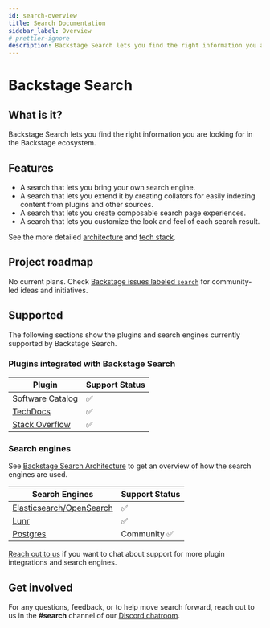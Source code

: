 ```yaml
---
id: search-overview
title: Search Documentation
sidebar_label: Overview
# prettier-ignore
description: Backstage Search lets you find the right information you are looking for in the Backstage ecosystem.
---
```


# Backstage Search

## What is it?

Backstage Search lets you find the right information you are looking for in the Backstage ecosystem.

## Features

- A search that lets you bring your own search engine.
- A search that lets you extend it by creating collators for easily indexing content from plugins and other sources.
- A search that lets you create composable search page experiences.
- A search that lets you customize the look and feel of each search result.

See the more detailed [architecture](./architecture.md) and [tech stack](./architecture.md#tech-stack).

## Project roadmap

No current plans. Check [Backstage issues labeled `search`](https://github.com/backstage/backstage/issues?q=is%3Aopen+is%3Aissue+label%3Asearch)
for community-led ideas and initiatives.

## Supported

The following sections show the plugins and search engines currently supported by Backstage Search.

### Plugins integrated with Backstage Search

| Plugin                                                                                                                                                 | Support Status |
| ------------------------------------------------------------------------------------------------------------------------------------------------------ | -------------- |
| Software Catalog                                                                                                                                       | ✅             |
| [TechDocs](./how-to-guides.md#how-to-index-techdocs-documents)                                                                                         | ✅             |
| [Stack Overflow](https://github.com/backstage/backstage/blob/master/plugins/stack-overflow-backend/README.md#index-stack-overflow-questions-to-search) | ✅             |

### Search engines

See [Backstage Search Architecture](architecture.md) to get an overview of how
the search engines are used.

| Search Engines                                                | Support Status |
| ------------------------------------------------------------- | -------------- |
| [Elasticsearch/OpenSearch](./search-engines.md#elasticsearch) | ✅             |
| [Lunr](./search-engines.md#lunr)                              | ✅             |
| [Postgres](./search-engines.md#postgres)                      | Community ✅   |

[Reach out to us](#get-involved) if you want to chat about support for more plugin integrations and
search engines.

## Get involved

For any questions, feedback, or to help move search forward, reach out to us in
the **#search** channel of our
[Discord chatroom](https://github.com/backstage/backstage#community).
